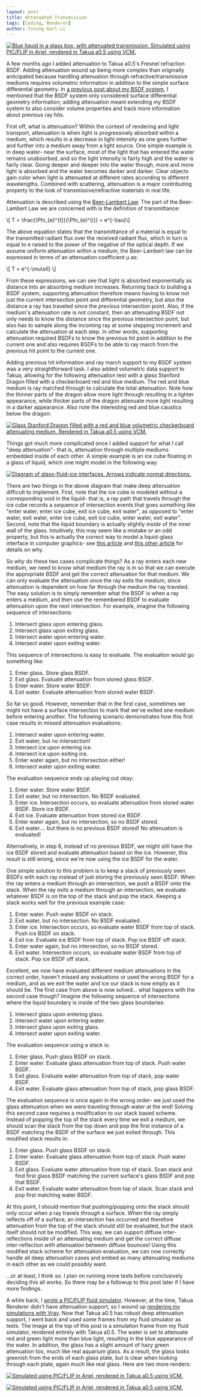 ```yaml
---
layout: post
title: Attenuated Transmission
tags: [Coding, Renderer]
author: Yining Karl Li
---
```


[![Blue liquid in a glass box, with attenuated transmission. Simulated using PIC/FLIP in Ariel, rendered in Takua a0.5 using VCM.]({{site.url}}/content/images/2015/Jun/preview/fluid.2.jpg)]({{site.url}}/content/images/2015/Jun/fluid.2.png)

A few months ago I added attenuation to Takua a0.5's Fresnel refraction BSDF. Adding attenuation wound up being more complex than originally anticipated because handling attenuation through refractive/transmissive mediums requires volumetric information in addition to the simple surface differential geometry. In [a previous post about my BSDF system](http://blog.yiningkarlli.com/2015/03/bsdf-system.html), I mentioned that the BSDF system only considered surface differential geometry information; adding attenuation meant extending my BSDF system to also consider volume properties and track more information about previous ray hits.

First off, what is attenuation? Within the context of rendering and light transport, attenuation is when light is progressively absorbed within a medium, which results in a decrease in light intensity as one goes further and further into a medium away from a light source. One simple example is in deep water- near the surface, most of the light that has entered the water remains unabsorbed, and so the light intensity is fairly high and the water is fairly clear. Going deeper and deeper into the water though, more and more light is absorbed and the water becomes darker and darker. Clear objects gain color when light is attenuated at different rates according to different wavelengths. Combined with scattering, attenuation is a major contributing property to the look of transmissive/refractive materials in real life.

Attenuation is described using the [Beer-Lambert Law](https://en.wikipedia.org/wiki/Beer%E2%80%93Lambert_law). The part of the Beer-Lambert Law we are concerned with is the definition of transmittance:

<div>\[ T = \frac{\Phi_{e}^{t}}{\Phi_{e}^{i}} = e^{-\tau}\]</div>

The above equation states that the transmittance of a material is equal to the transmitted radiant flux over the received radiant flux, which in turn is equal to e raised to the power of the negative of the optical depth. If we assume uniform attenuation within a medium, the Beer-Lambert law can be expressed in terms of an attenuation coefficient μ as:

<div>\[ T = e^{-\mu\ell} \]</div>

From these expressions, we can see that light is absorbed exponentially as distance into an absorbing medium increases. Returning back to building a BSDF system, supporting attenuation therefore means having to know not just the current intersection point and differential geometry, but also the distance a ray has traveled since the _previous_ intersection point. Also, if the medium's attenuation rate is not constant, then an attenuating BSDF not only needs to know the distance since the previous intersection point, but also has to sample along the incoming ray at some stepping increment and calculate the attenuation at each step. In other words, supporting attenuation required BSDFs to know the previous hit point in addition to the current one and also requires BSDFs to be able to ray march from the previous hit point to the current one.

Adding previous hit information and ray march support to my BSDF system was a very straightforward task. I also added volumetric data support to Takua, allowing for the following attenuation test with a glass Stanford Dragon filled with a checkerboard red and blue medium. The red and blue medium is ray marched through to calculate the total attenuation. Note how the thinner parts of the dragon allow more light through resulting in a lighter appearance, while thicker parts of the dragon attenuate more light resulting in a darker appearance. Also note the interesting red and blue caustics below the dragon:

[![Glass Stanford Dragon filled with a red and blue volumetric checkerboard attenuating medium. Rendered in Takua a0.5 using VCM.]({{site.url}}/content/images/2015/Jun/preview/dragon_vcm.jpg)]({{site.url}}/content/images/2015/Jun/dragon_vcm.png)

Things got much more complicated once I added support for what I call "deep attenuation"- that is, attenuation through multiple mediums embedded inside of each other. A simple example is an ice cube floating in a glass of liquid, which one might model in the following way:

[![Diagram of glass-fluid-ice interfaces. Arrows indicate normal directions.]({{site.url}}/content/images/2015/Jun/preview/fluid_diagram_small.png)]({{site.url}}/content/images/2015/Jun/fluid_diagram.png)

There are two things in the above diagram that make deep attenuation difficult to implement. First, note that the ice cube is modeled without a corresponding void in the liquid- that is, a ray path that travels through the ice cube records a sequence of intersection events that goes something like "enter water, enter ice cube, exit ice cube, exit water", as opposed to "enter water, exit water, enter ice cube, exit ice cube, enter water, exit water". Second, note that the liquid boundary is actually slightly _inside_ of the inner wall of the glass. Intuitively, this may seem like a mistake or an odd property, but this is actually the correct way to model a liquid-glass interface in computer graphics- see [this article](http://adaptivesamples.com/2013/10/19/fluid-in-a-glass/) and [this other article](http://www.aversis.be/tutorials/vray/vray-20-glass-liquid-02.htm) for details on why.

So why do these two cases complicate things? As a ray enters each new medium, we need to know what medium the ray is in so that we can execute the appropriate BSDF and get the correct attenuation for that medium. We can only evaluate the attenuation once the ray _exits_ the medium, since attenuation is dependent on how far through the medium the ray traveled. The easy solution is to simply remember what the BSDF is when a ray enters a medium, and then use the remembered BSDF to evaluate attenuation upon the next intersection. For example, imagine the following sequence of intersections:

1. Intersect glass upon entering glass.
2. Intersect glass upon exiting glass.
3. Intersect water upon entering water.
4. Intersect water upon exiting water.

This sequence of intersections is easy to evaluate. The evaluation would go something like:

1. Enter glass. Store glass BSDF.
2. Exit glass. Evaluate attenuation from stored glass BSDF.
3. Enter water. Store water BSDF.
4. Exit water. Evaluate attenuation from stored water BSDF.

So far so good. However, remember that in the first case, sometimes we might not have a surface intersection to mark that we've exited one medium before entering another. The following scenario demonstrates how this first case results in missed attenuation evaluations:

1. Intersect water upon entering water.
2. Exit water, but no intersection!
3. Intersect ice upon entering ice.
4. Intersect ice upon exiting ice.
5. Enter water again, but no intersection either!
6. Intersect water upon exiting water.

The evaluation sequence ends up playing out okay:

1. Enter water. Store water BSDF.
2. Exit water, but no intersection. No BSDF evaluated.
3. Enter ice. Intersection occurs, so evaluate attenuation from stored water BSDF. Store ice BSDF.
4. Exit ice. Evaluate attenuation from stored ice BSDF.
5. Enter water again, but no intersection, so no BSDF stored.
6. Exit water.... but there is no previous BSDF stored! No attenuation is evaluated!

Alternatively, in step 6, instead of no previous BSDF, we might still have the ice BSDF stored and evaluate attenuation based on the ice. However, this result is still wrong, since we're now using the ice BSDF for the water.

One simple solution to this problem is to keep a stack of previously seen BSDFs with each ray instead of just storing the previously seen BSDF. When the ray enters a medium through an intersection, we push a BSDF onto the stack. When the ray exits a medium through an intersection, we evaluate whatever BSDF is on the top of the stack and pop the stack. Keeping a stack works well for the previous example case:

1. Enter water. Push water BSDF on stack.
2. Exit water, but no intersection. No BSDF evaluated.
3. Enter ice. Intersection occurs, so evaluate water BSDF from top of stack. Push ice BSDF on stack.
4. Exit ice. Evaluate ice BSDF from top of stack. Pop ice BSDF off stack.
5. Enter water again, but no intersection, so no BSDF stored.
6. Exit water. Intersection occurs, so evaluate water BSDF from top of stack. Pop ice BSDF off stack.

Excellent, we now have evaluated different medium attenuations in the correct order, haven't missed any evaluations or used the wrong BSDF for a medium, and as we exit the water and ice our stack is now empty as it should be. The first case from above is now solved... what happens with the second case though? Imagine the following sequence of intersections where the liquid boundary is inside of the two glass boundaries:

1. Intersect glass upon entering glass.
2. Intersect water upon entering water.
3. Intersect glass upon exiting glass.
4. Intersect water upon exiting water.

The evaluation sequence using a stack is:

1. Enter glass. Push glass BSDF on stack.
2. Enter water. Evaluate glass attenuation from top of stack. Push water BSDF.
3. Exit glass. Evaluate water attenuation from top of stack, pop water BSDF.
4. Exit water. Evaluate glass attenuation from top of stack, pop glass BSDF.

The evaluation sequence is once again in the wrong order- we just used the glass attenuation when we were traveling through water at the end! Solving this second case requires a modification to our stack based scheme. Instead of popping the top of the stack every time we exit a medium, we should scan the stack from the top down and pop the first instance of a BSDF matching the BSDF of the surface we just exited through. This modified stack results in:

1. Enter glass. Push glass BSDF on stack.
2. Enter water. Evaluate glass attenuation from top of stack. Push water BSDF.
3. Exit glass. Evaluate water attenuation from top of stack. Scan stack and find first glass BSDF matching the current surface's glass BSDF and pop that BSDF.
4. Exit water. Evaluate water attenuation from top of stack. Scan stack and pop first matching water BSDF.

At this point, I should mention that pushing/popping onto the stack should only occur when a ray travels _through_ a surface. When the ray simply reflects off of a surface, an intersection has occurred and therefore attenuation from the top of the stack should still be evaluated, but the stack itself should not be modified. This way, we can support diffuse inter-reflections inside of an attenuating medium and get the correct diffuse inter-reflection _with_ attenuation between diffuse bounces! Using this modified stack scheme for attenuation evaluation, we can now correctly handle all deep attenuation cases and embed as many attenuating mediums in each other as we could possibly want.

...or at least, I think so. I plan on running more tests before conclusively deciding this all works. So there may be a followup to this post later if I have more findings.

A while back, I [wrote a PIC/FLIP fluid simulator](http://blog.yiningkarlli.com/2014/01/flip-simulator.html). However, at the time, Takua Renderer didn't have attenuation support, so I wound up [rendering my simulations with Vray](http://blog.yiningkarlli.com/2014/02/flip-meshing-pipeline.html). Now that Takua a0.5 has robust deep attenuation support, I went back and used some frames from my fluid simulator as tests. The image at the top of this post is a simulation frame from my fluid simulator, rendered entirely with Takua a0.5. The water is set to attenuate red and green light more than blue light, resulting in the blue appearance of the water. In addition, the glass has a slight amount of hazy green attenuation too, much like real aquarium glass. As a result, the glass looks greenish from the ends of each glass plate, but is clear when looking through each plate, again much like real glass. Here are two more renders:

[![Simulated using PIC/FLIP in Ariel, rendered in Takua a0.5 using VCM.]({{site.url}}/content/images/2015/Jun/preview/fluid.0.jpg)]({{site.url}}/content/images/2015/Jun/fluid.0.png)

[![Simulated using PIC/FLIP in Ariel, rendered in Takua a0.5 using VCM.]({{site.url}}/content/images/2015/Jun/preview/fluid.1.jpg)]({{site.url}}/content/images/2015/Jun/fluid.1.png)
